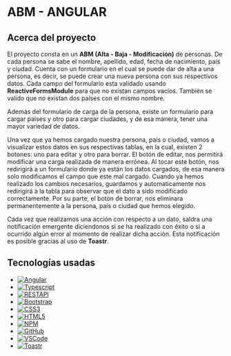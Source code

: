 <a name="readme-top"></a>

# ABM - ANGULAR

## Acerca del proyecto

<p>
            El proyecto consta en un
            <strong>ABM (Alta - Baja - Modificación)</strong> de personas. De
            cada persona se sabe el nombre, apellido, edad, fecha de nacimiento,
            país y ciudad. Cuenta con un formulario en el cual se puede dar de
            alta a una persona, es decir, se puede crear una nueva persona con
            sus respectivos datos. Cada campo del formulario esta validado usando    
            <strong>ReactiveFormsModule</strong> para
            que no existan campos vacíos. También se valido que no existan dos países con el mismo nombre.
          </p>
          <p>
            Además del formulario de carga de la persona, existe un formulario
            para cargar países y otro para cargar ciudades, y de esa manera,
            tener una mayor variedad de datos.
          </p>
          <p>
            Una vez que ya hemos cargado nuestra persona, país o ciudad, vamos a
            visualizar estos datos en sus respectivas tablas, en la cual,
            existen 2 botones: uno para editar y otro para borrar. El botón de
            editar, nos permitirá modificar una carga realizada de manera
            errónea. Al tocar este botón, nos redirigirá a un formulario donde
            ya están los datos cargados, de esa manera solo modificamos el campo
            que este mal cargado. Cuando ya hemos realizado los cambios
            necesarios, guardamos y automaticamente nos redirigirá a la tabla
            para observar que el dato a sido modificado correctamente. Por su
            parte, el botón de borrar, nos eliminara permanentemente a la
            persona, pais o ciudad que hemos elegido.
          </p>
          <p>
            Cada vez que realizamos una acción con respecto a un dato, saldra una notificación emergente
            diciendonos si se ha realizado con éxito o si a ocurrido algún
            error al momento de realizar dicha acción. Esta notificación es posible gracias al uso de <strong>Toastr</strong>.
          </p>

## Tecnologías usadas

- [![Angular][angular.io]][angular-url]
- [![Typescript][typescript.com]][typescript-url]
- [![RESTAPI][restapi.com]][restapi-url]
- [![Bootstrap][bootstrap.com]][bootstrap-url]
- [![CSS3][css3]][css3-url]
- [![HTML5][html.com]][html-url]
- [![NPM][npm.com]][npm-url]
- [![GitHub][github.com]][github-url]
- [![VSCode][vscode.com]][vscode-url]
- [![Toastr][toastr.com]][toastr-url]

[angular.io]: https://img.shields.io/badge/Angular-DD0031?style=for-the-badge&logo=angular&logoColor=white
[angular-url]: https://angular.io/
[bootstrap.com]: https://img.shields.io/badge/Bootstrap-563D7C?style=for-the-badge&logo=bootstrap&logoColor=white
[bootstrap-url]: https://getbootstrap.com
[css3]: https://img.shields.io/badge/css3-%231572B6.svg?style=for-the-badge&logo=css3&logoColor=white
[css3-url]: https://www.w3schools.com/css/
[html-url]: https://developer.mozilla.org/es/docs/Web/HTML
[html.com]: https://img.shields.io/badge/Html5-orange?style=for-the-badge&logo=html5&logoColor=white
[restapi-url]: https://www.redhat.com/es/topics/api/what-is-a-rest-api
[restapi.com]: https://img.shields.io/badge/RestApi-green?style=for-the-badge&logo=restapi&logoColor=white
[npm-url]: https://www.npmjs.com/
[npm.com]: https://img.shields.io/badge/Npm-red?style=for-the-badge&logo=npm&logoColor=white
[typescript-url]: https://www.typescriptlang.org/
[typescript.com]: https://img.shields.io/badge/Typescript-33C4FF?style=for-the-badge&logo=typescript&logoColor=white
[github-url]: https://docs.github.com/es
[github.com]: https://img.shields.io/badge/Github-563D7C?style=for-the-badge&logo=github&logoColor=white
[vscode-url]: https://code.visualstudio.com/
[vscode.com]: https://img.shields.io/badge/vscode-33C4FF?style=for-the-badge&logo=vscode&logoColor=white
[toastr-url]: https://misovirtual.virtual.uniandes.edu.co/codelabs/angular-in-memory/index.html?index=..%2F..index#3
[toastr.com]: https://img.shields.io/badge/Toastr-DD0031?style=for-the-badge&logo=toastr&logoColor=white
